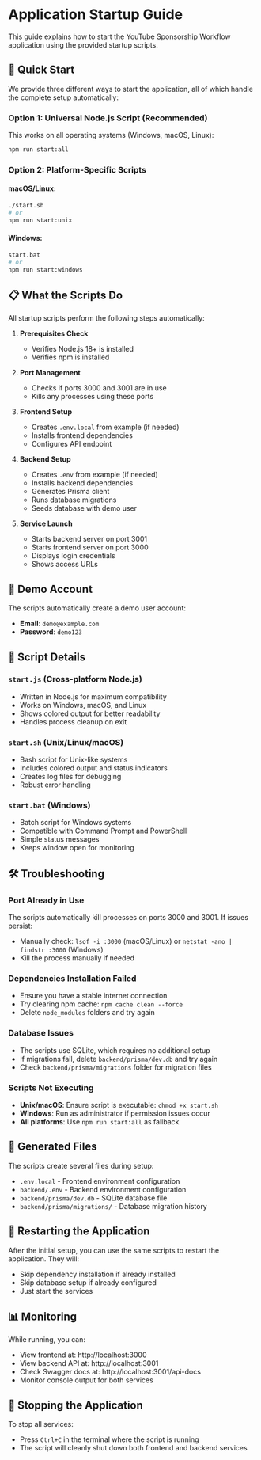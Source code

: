 # Application Startup Guide

This guide explains how to start the YouTube Sponsorship Workflow application using the provided startup scripts.

## 🚀 Quick Start

We provide three different ways to start the application, all of which handle the complete setup automatically:

### Option 1: Universal Node.js Script (Recommended)

This works on all operating systems (Windows, macOS, Linux):

```bash
npm run start:all
```

### Option 2: Platform-Specific Scripts

#### macOS/Linux:

```bash
./start.sh
# or
npm run start:unix
```

#### Windows:

```bash
start.bat
# or
npm run start:windows
```

## 📋 What the Scripts Do

All startup scripts perform the following steps automatically:

1. **Prerequisites Check**

   - Verifies Node.js 18+ is installed
   - Verifies npm is installed

2. **Port Management**

   - Checks if ports 3000 and 3001 are in use
   - Kills any processes using these ports

3. **Frontend Setup**

   - Creates `.env.local` from example (if needed)
   - Installs frontend dependencies
   - Configures API endpoint

4. **Backend Setup**

   - Creates `.env` from example (if needed)
   - Installs backend dependencies
   - Generates Prisma client
   - Runs database migrations
   - Seeds database with demo user

5. **Service Launch**
   - Starts backend server on port 3001
   - Starts frontend server on port 3000
   - Displays login credentials
   - Shows access URLs

## 🔐 Demo Account

The scripts automatically create a demo user account:

- **Email**: `demo@example.com`
- **Password**: `demo123`

## 📝 Script Details

### `start.js` (Cross-platform Node.js)

- Written in Node.js for maximum compatibility
- Works on Windows, macOS, and Linux
- Shows colored output for better readability
- Handles process cleanup on exit

### `start.sh` (Unix/Linux/macOS)

- Bash script for Unix-like systems
- Includes colored output and status indicators
- Creates log files for debugging
- Robust error handling

### `start.bat` (Windows)

- Batch script for Windows systems
- Compatible with Command Prompt and PowerShell
- Simple status messages
- Keeps window open for monitoring

## 🛠️ Troubleshooting

### Port Already in Use

The scripts automatically kill processes on ports 3000 and 3001. If issues persist:

- Manually check: `lsof -i :3000` (macOS/Linux) or `netstat -ano | findstr :3000` (Windows)
- Kill the process manually if needed

### Dependencies Installation Failed

- Ensure you have a stable internet connection
- Try clearing npm cache: `npm cache clean --force`
- Delete `node_modules` folders and try again

### Database Issues

- The scripts use SQLite, which requires no additional setup
- If migrations fail, delete `backend/prisma/dev.db` and try again
- Check `backend/prisma/migrations` folder for migration files

### Scripts Not Executing

- **Unix/macOS**: Ensure script is executable: `chmod +x start.sh`
- **Windows**: Run as administrator if permission issues occur
- **All platforms**: Use `npm run start:all` as fallback

## 📂 Generated Files

The scripts create several files during setup:

- `.env.local` - Frontend environment configuration
- `backend/.env` - Backend environment configuration
- `backend/prisma/dev.db` - SQLite database file
- `backend/prisma/migrations/` - Database migration history

## 🔄 Restarting the Application

After the initial setup, you can use the same scripts to restart the application. They will:

- Skip dependency installation if already installed
- Skip database setup if already configured
- Just start the services

## 📊 Monitoring

While running, you can:

- View frontend at: http://localhost:3000
- View backend API at: http://localhost:3001
- Check Swagger docs at: http://localhost:3001/api-docs
- Monitor console output for both services

## 🛑 Stopping the Application

To stop all services:

- Press `Ctrl+C` in the terminal where the script is running
- The script will cleanly shut down both frontend and backend services
